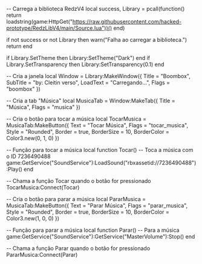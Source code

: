 -- Carrega a biblioteca RedzV4
local success, Library = pcall(function()
return loadstring(game:HttpGet("https://raw.githubusercontent.com/hacked-prototype/RedzLibV4/main/Source.lua"))()
end)

if not success or not Library then
warn("Falha ao carregar a biblioteca.")
return
end

if Library.SetTheme then Library:SetTheme("Dark") end
if Library.SetTransparency then Library:SetTransparency(0.1) end

-- Cria a janela
local Window = Library:MakeWindow({
Title = "Boombox",
SubTitle = "by: Cleitin verso",
LoadText = "Carregando...",
Flags = "boombox"
})

-- Cria a tab "Música"
local MusicaTab = Window:MakeTab({
Title = "Música",
Flags = "musica"
})

-- Cria o botão para tocar a música
local TocarMusica = MusicaTab:MakeButton({
Text = "Tocar Música",
Flags = "tocar_musica",
Style = "Rounded",
Border = true,
BorderSize = 10,
BorderColor = Color3.new(0, 1, 0)
})

-- Função para tocar a música
local function Tocar()
-- Toca a música com o ID 7236490488
game:GetService("SoundService"):LoadSound("rbxassetid://7236490488"):Play()
end

-- Chama a função Tocar quando o botão for pressionado
TocarMusica:Connect(Tocar)

-- Cria o botão para parar a música
local PararMusica = MusicaTab:MakeButton({
Text = "Parar Música",
Flags = "parar_musica",
Style = "Rounded",
Border = true,
BorderSize = 10,
BorderColor = Color3.new(1, 0, 0)
})

-- Função para parar a música
local function Parar()
-- Para a música
game:GetService("SoundService"):GetService("MasterVolume"):Stop()
end

-- Chama a função Parar quando o botão for pressionado
PararMusica:Connect(Parar)
